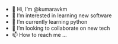 - 👋 Hi, I’m @kumaravkm
- 👀 I’m interested in learning new software
- 🌱 I’m currently learning python
- 💞️ I’m looking to collaborate on new tech
- 📫 How to reach me ...

<!---
kumaravkm/kumaravkm is a ✨ special ✨ repository because its `README.md` (this file) appears on your GitHub profile.
You can click the Preview link to take a look at your changes.
--->
